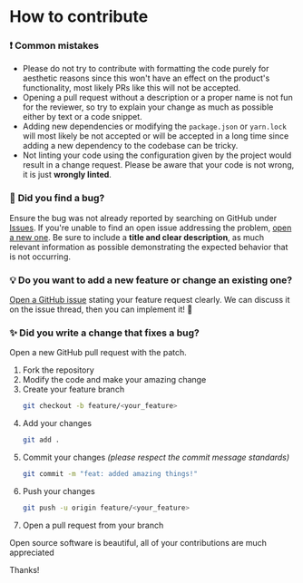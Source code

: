 # How to contribute

### ❗ **Common mistakes**

- Please do not try to contribute with formatting the code purely for aesthetic reasons since this won't have an effect on the product's functionality, most likely PRs like this will not be accepted.
- Opening a pull request without a description or a proper name is not fun for the reviewer, so try to explain your change as much as possible either by text or a code snippet.
- Adding new dependencies or modifying the `package.json` or `yarn.lock` will most likely be not accepted or will be accepted in a long time since adding a new dependency to the codebase can be tricky.
- Not linting your code using the configuration given by the project would result in a change request. Please be aware that your code is not wrong, it is just **wrongly linted**.

### 🐛 **Did you find a bug?**

Ensure the bug was not already reported by searching on GitHub under [Issues](https://github.com/EgeOnder/kafeasist-node/issues). If you're unable to find an open issue addressing the problem, [open a new one](https://github.com/EgeOnder/kafeasist-node/issues/new). Be sure to include a **title and clear description**, as much relevant information as possible demonstrating the expected behavior that is not occurring.

### 💡 **Do you want to add a new feature or change an existing one?**

[Open a GitHub issue](https://github.com/EgeOnder/kafeasist-node/issues/new) stating your feature request clearly. We can discuss it on the issue thread, then you can implement it! 🎉

### ✨ **Did you write a change that fixes a bug?**

Open a new GitHub pull request with the patch.

1. Fork the repository
2. Modify the code and make your amazing change
3. Create your feature branch
    ```sh
    git checkout -b feature/<your_feature>
    ```
4. Add your changes
    ```sh
    git add .
    ```
5. Commit your changes _(please respect the commit message standards)_
    ```sh
    git commit -m "feat: added amazing things!"
    ```
6. Push your changes
    ```sh
    git push -u origin feature/<your_feature>
    ```
7. Open a pull request from your branch

Open source software is beautiful, all of your contributions are much appreciated

Thanks!
